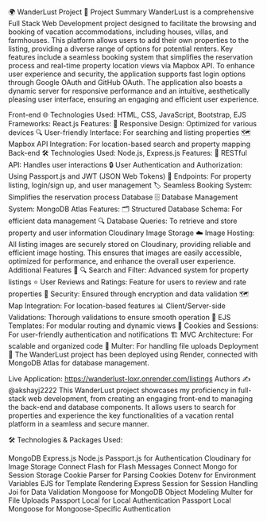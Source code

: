 🌍 WanderLust Project 🏡
Project Summary
WanderLust is a comprehensive Full Stack Web Development project designed to facilitate the browsing and booking of vacation accommodations, including houses, villas, and farmhouses. This platform allows users to add their own properties to the listing, providing a diverse range of options for potential renters. Key features include a seamless booking system that simplifies the reservation process and real-time property location views via Mapbox API. To enhance user experience and security, the application supports fast login options through Google OAuth and GitHub OAuth. The application also boasts a dynamic server for responsive performance and an intuitive, aesthetically pleasing user interface, ensuring an engaging and efficient user experience.

Front-end 🌐
Technologies Used: HTML, CSS, JavaScript, Bootstrap, EJS
Frameworks: React.js
Features:
📱 Responsive Design: Optimized for various devices
🔍 User-friendly Interface: For searching and listing properties
🗺️ Mapbox API Integration: For location-based search and property mapping
Back-end 🛠️
Technologies Used: Node.js, Express.js
Features:
🧩 RESTful API: Handles user interactions
🔒 User Authentication and Authorization: Using Passport.js and JWT (JSON Web Tokens)
📄 Endpoints: For property listing, login/sign up, and user management
🏷️ Seamless Booking System: Simplifies the reservation process
Database 🗄️
Database Management System: MongoDB Atlas
Features:
🗂️ Structured Database Schema: For efficient data management
🔍 Database Queries: To retrieve and store property and user information
Cloudinary Image Storage ☁️
Image Hosting: All listing images are securely stored on Cloudinary, providing reliable and efficient image hosting. This ensures that images are easily accessible, optimized for performance, and enhance the overall user experience.
Additional Features 🌟
🔍 Search and Filter: Advanced system for property listings
⭐ User Reviews and Ratings: Feature for users to review and rate properties
🔐 Security: Ensured through encryption and data validation
🗺️ Map Integration: For location-based features
📊 Client/Server-side Validations: Thorough validations to ensure smooth operation
🎨 EJS Templates: For modular routing and dynamic views
🍪 Cookies and Sessions: For user-friendly authentication and notifications
🏗️ MVC Architecture: For scalable and organized code
💾 Multer: For handling file uploads
Deployment 🚀
The WanderLust project has been deployed using Render, connected with MongoDB Atlas for database management.

Live Application: https://wanderlust-loxr.onrender.com/listings
Authors ✍️
@akshayj2222
This WanderLust project showcases my proficiency in full-stack web development, from creating an engaging front-end to managing the back-end and database components. It allows users to search for properties and experience the key functionalities of a vacation rental platform in a seamless and secure manner.

🛠️ Technologies & Packages Used:

MongoDB
Express.js
Node.js
Passport.js for Authentication
Cloudinary for Image Storage
Connect Flash for Flash Messages
Connect Mongo for Session Storage
Cookie Parser for Parsing Cookies
Dotenv for Environment Variables
EJS for Template Rendering
Express Session for Session Handling
Joi for Data Validation
Mongoose for MongoDB Object Modeling
Multer for File Uploads
Passport Local for Local Authentication
Passport Local Mongoose for Mongoose-Specific Authentication
